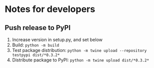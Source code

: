 # Notes for developers

## Push release to PyPI
1. Increase version in setup.py, and set below
2. Build: `python -m build`
3. Test package distribution: `python -m twine upload --repository testpypi dist/*0.3.2*`
4. Distribute package to PyPI: `python -m twine upload dist/*0.3.2*`
